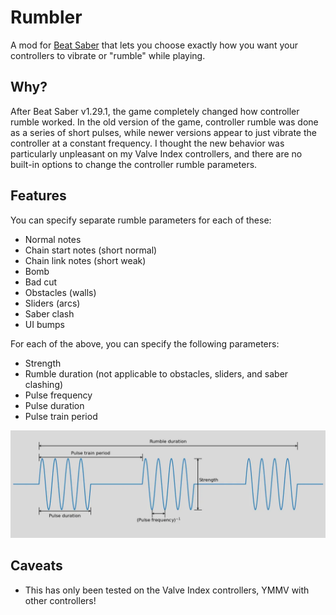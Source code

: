 # Rumbler

A mod for [Beat Saber](https://beatsaber.com/) that lets you choose exactly how
you want your controllers to vibrate or "rumble" while playing.

## Why?

After Beat Saber v1.29.1, the game completely changed how controller rumble
worked. In the old version of the game, controller rumble was done as a series
of short pulses, while newer versions appear to just vibrate the controller at
a constant frequency. I thought the new behavior was particularly unpleasant on
my Valve Index controllers, and there are no built-in options to change the
controller rumble parameters.

## Features

You can specify separate rumble parameters for each of these:

- Normal notes
- Chain start notes (short normal)
- Chain link notes (short weak)
- Bomb
- Bad cut
- Obstacles (walls)
- Sliders (arcs)
- Saber clash
- UI bumps

For each of the above, you can specify the following parameters:

- Strength
- Rumble duration (not applicable to obstacles, sliders, and saber clashing)
- Pulse frequency
- Pulse duration
- Pulse train period

![Diagram showing a series of pulses, annotated with what each of the above controls](./docs/pulse-train.webp)

## Caveats

- This has only been tested on the Valve Index controllers, YMMV with other controllers!
